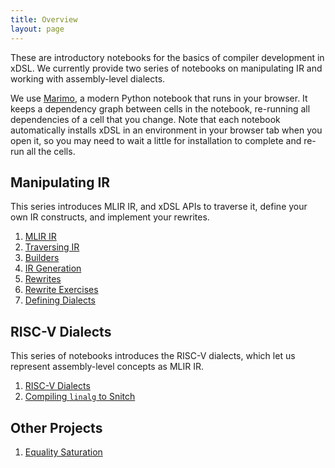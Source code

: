 ```yaml
---
title: Overview
layout: page
---
```


These are introductory notebooks for the basics of compiler development in xDSL.
We currently provide two series of notebooks on manipulating IR and working with
assembly-level dialects.

We use [Marimo](https://marimo.app/), a modern Python notebook that runs in your browser.
It keeps a dependency graph between cells in the notebook, re-running all dependencies
of a cell that you change.
Note that each notebook automatically installs xDSL in an environment in your browser
tab when you open it, so you may need to wait a little for installation to complete and
re-run all the cells.

## Manipulating IR

This series introduces MLIR IR, and xDSL APIs to traverse it, define your own IR
constructs, and implement your rewrites.

1. [MLIR IR](mlir_ir.py)
1. [Traversing IR](traversing_ir.py)
1. [Builders](builders.py)
1. [IR Generation](ir_gen.py)
1. [Rewrites](pattern_rewrites.py)
1. [Rewrite Exercises](rewrite_exercises.py)
1. [Defining Dialects](defining_dialects.py)

## RISC-V Dialects

This series of notebooks introduces the RISC-V dialects, which let us represent
assembly-level concepts as MLIR IR.

1. [RISC-V Dialects](riscv_dialects.py)
1. [Compiling `linalg` to Snitch](linalg_snitch.py)

## Other Projects

1. [Equality Saturation](eqsat.py)
